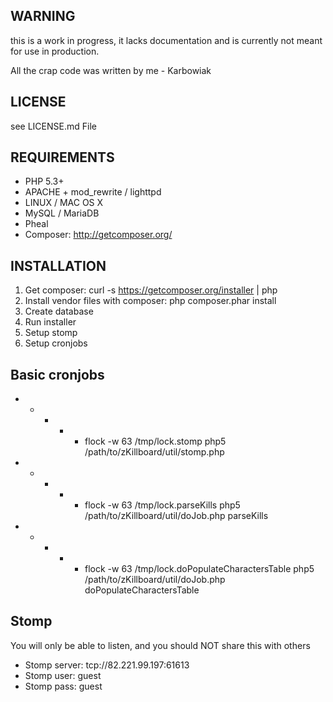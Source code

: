 ## WARNING
this is a work in progress, it lacks documentation and is currently
not meant for use in production.

All the crap code was written by me - Karbowiak

## LICENSE
see LICENSE.md File

## REQUIREMENTS
- PHP 5.3+
- APACHE + mod_rewrite / lighttpd
- LINUX / MAC OS X
- MySQL / MariaDB
- Pheal
- Composer: http://getcomposer.org/

## INSTALLATION
1. Get composer: curl -s https://getcomposer.org/installer | php
2. Install vendor files with composer: php composer.phar install
3. Create database
4. Run installer
5. Setup stomp
6. Setup cronjobs

## Basic cronjobs
* * * * * flock -w 63 /tmp/lock.stomp php5 /path/to/zKillboard/util/stomp.php
* * * * * flock -w 63 /tmp/lock.parseKills php5 /path/to/zKillboard/util/doJob.php parseKills
* * * * * flock -w 63 /tmp/lock.doPopulateCharactersTable php5 /path/to/zKillboard/util/doJob.php doPopulateCharactersTable


## Stomp
You will only be able to listen, and you should NOT share this with others
- Stomp server: tcp://82.221.99.197:61613
- Stomp user: guest
- Stomp pass: guest
